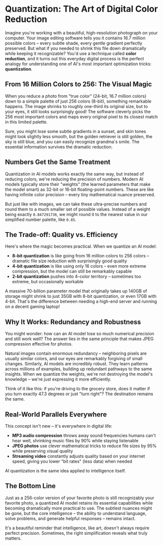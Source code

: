# Quantization: The Art of Digital Color Reduction

Imagine you're working with a beautiful, high-resolution photograph on your computer. Your image editing software tells you it contains 16.7 million possible colors – every subtle shade, every gentle gradient perfectly preserved. But what if you needed to shrink this file down dramatically while keeping it recognizable? You'd use a technique called **color reduction**, and it turns out this everyday digital process is the perfect analogy for understanding one of AI's most important optimization tricks: **quantization**.

## From 16 Million Colors to 256: The Visual Magic

When you reduce a photo from "true color" (24-bit, 16.7 million colors) down to a simple palette of just 256 colors (8-bit), something remarkable happens. The image shrinks to roughly one-third its original size, but to your eyes, it still looks surprisingly good! The software cleverly picks the 256 most important colors and maps every original pixel to its closest match in this limited palette.

Sure, you might lose some subtle gradients in a sunset, and skin tones might look slightly less smooth, but the golden retriever is still golden, the sky is still blue, and you can easily recognize grandma's smile. The essential information survives the dramatic reduction.

## Numbers Get the Same Treatment

Quantization in AI models works exactly the same way, but instead of reducing colors, we're reducing the precision of numbers. Modern AI models typically store their "weights" (the learned parameters that make the model smart) as 32-bit or 16-bit floating-point numbers. These are like having infinite color precision – every tiny mathematical nuance preserved.

But just like with images, we can take these ultra-precise numbers and round them to a much smaller set of possible values. Instead of a weight being exactly `0.847291736`, we might round it to the nearest value in our simplified number palette, like `0.85`.

## The Trade-off: Quality vs. Efficiency

Here's where the magic becomes practical. When we quantize an AI model:

- **8-bit quantization** is like going from 16 million colors to 256 colors – dramatic file size reduction with surprisingly good quality
- **4-bit quantization** is like using only 16 colors – even more extreme compression, but the model can still be remarkably capable
- **2-bit quantization** pushes into 4-color territory – sometimes too extreme, but occasionally workable

A massive 70-billion parameter model that originally takes up 140GB of storage might shrink to just 35GB with 8-bit quantization, or even 17GB with 4-bit. That's the difference between needing a high-end server and running on a decent gaming laptop!

## Why It Works: Redundancy and Robustness

You might wonder: how can an AI model lose so much numerical precision and still work well? The answer lies in the same principle that makes JPEG compression effective for photos.

Natural images contain enormous redundancy – neighboring pixels are usually similar colors, and our eyes are remarkably forgiving of small changes. Similarly, AI models are incredibly robust. They learn patterns across millions of examples, building up redundant pathways to the same insights. When we quantize the weights, we're not destroying the model's knowledge – we're just expressing it more efficiently.

Think of it like this: if you're driving to the grocery store, does it matter if you turn exactly 47.3 degrees or just "turn right"? The destination remains the same.

## Real-World Parallels Everywhere

This concept isn't new – it's everywhere in digital life:

- **MP3 audio compression** throws away sound frequencies humans can't hear well, shrinking music files by 90% while staying listenable
- **JPEG photos** use clever mathematical tricks to reduce file sizes by 95% while preserving visual quality
- **Streaming video** constantly adjusts quality based on your internet speed, giving you lower "bit rates" (less data) when needed

AI quantization is the same idea applied to intelligence itself.

## The Bottom Line

Just as a 256-color version of your favorite photo is still recognizably your favorite photo, a quantized AI model retains its essential capabilities while becoming dramatically more practical to use. The subtlest nuances might be gone, but the core intelligence – the ability to understand language, solve problems, and generate helpful responses – remains intact.

It's a beautiful reminder that intelligence, like art, doesn't always require perfect precision. Sometimes, the right simplification reveals what truly matters.